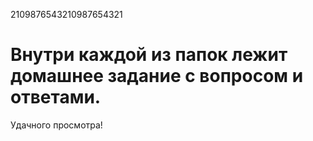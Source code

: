 2109876543210987654321
# Внутри каждой из папок лежит домашнее задание с вопросом и ответами.
Удачного просмотра!
